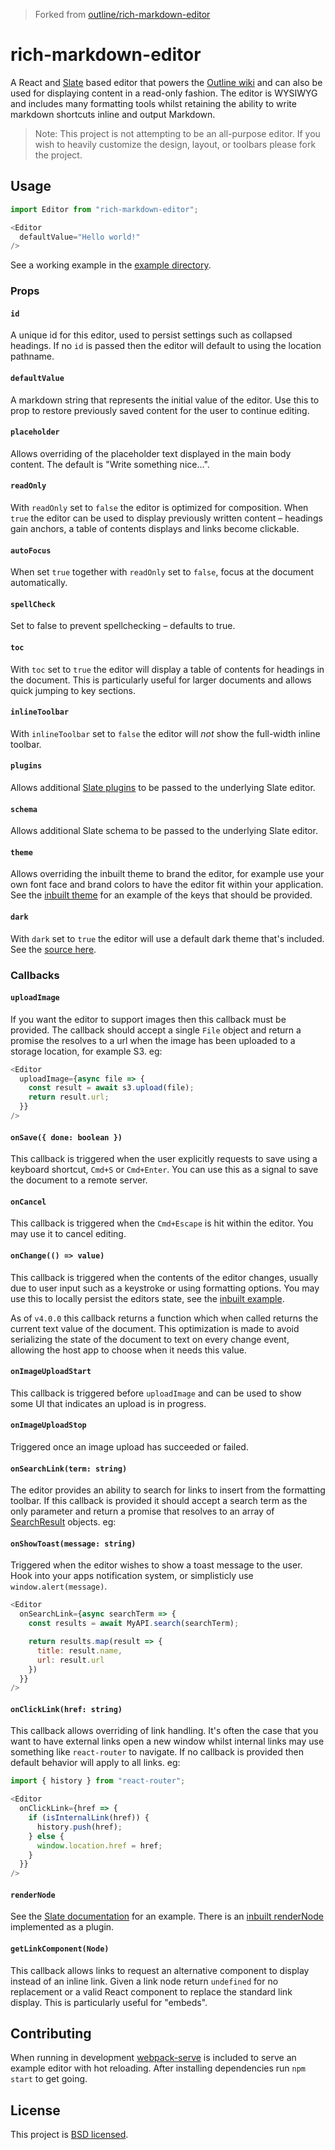 > Forked from [outline/rich-markdown-editor](https://github.com/outline/rich-markdown-editor)

# rich-markdown-editor

A React and [Slate](https://github.com/ianstormtaylor/slate) based editor that powers the [Outline wiki](http://getoutline.com) and can also be used for displaying content in a read-only fashion.
The editor is WYSIWYG and includes many formatting tools whilst retaining the ability to write markdown
shortcuts inline and output Markdown.

> Note: This project is not attempting to be an all-purpose editor. If you wish to heavily customize the design, layout, or toolbars please fork the project.

## Usage

```javascript
import Editor from "rich-markdown-editor";

<Editor
  defaultValue="Hello world!"
/>
```

See a working example in the [example directory](/example).


### Props

#### `id`

A unique id for this editor, used to persist settings such as collapsed headings. If no `id` is passed then the editor will default to using the location pathname.

#### `defaultValue`

A markdown string that represents the initial value of the editor. Use this to prop to restore
previously saved content for the user to continue editing.

#### `placeholder`

Allows overriding of the placeholder text displayed in the main body content. The default is "Write something nice…".

#### `readOnly`

With `readOnly` set to `false` the editor is optimized for composition. When `true` the editor can be used to display previously written content – headings gain anchors, a table of contents displays and links become clickable.

#### `autoFocus`

When set `true` together with `readOnly` set to `false`, focus at the
document automatically.

#### `spellCheck`

Set to false to prevent spellchecking – defaults to true.

#### `toc`

With `toc` set to `true` the editor will display a table of contents for headings in the document. This is particularly useful for larger documents and allows quick jumping to key sections.

#### `inlineToolbar`

With `inlineToolbar` set to `false` the editor will _not_ show the full-width inline toolbar.

#### `plugins`

Allows additional [Slate plugins](https://github.com/ianstormtaylor/slate/blob/master/docs/general/plugins.md) to be passed to the underlying Slate editor.

#### `schema`

Allows additional Slate schema to be passed to the underlying Slate editor.

#### `theme`

Allows overriding the inbuilt theme to brand the editor, for example use your own font face and brand colors to have the editor fit within your application. See the [inbuilt theme](/src/theme.js) for an example of the keys that should be provided.

#### `dark`

With `dark` set to `true` the editor will use a default dark theme that's included. See the [source here](/src/theme.js).


### Callbacks

#### `uploadImage`

If you want the editor to support images then this callback must be provided. The callback should accept a single `File` object and return a promise the resolves to a url when the image has been uploaded to a storage location, for example S3. eg:

```javascript
<Editor
  uploadImage={async file => {
    const result = await s3.upload(file);
    return result.url;
  }}
/>
```

#### `onSave({ done: boolean })`

This callback is triggered when the user explicitly requests to save using a keyboard shortcut, `Cmd+S` or `Cmd+Enter`. You can use this as a signal to save the document to a remote server.

#### `onCancel`

This callback is triggered when the `Cmd+Escape` is hit within the editor. You may use it to cancel editing.

#### `onChange(() => value)`

This callback is triggered when the contents of the editor changes, usually due to user input such as a keystroke or using formatting options. You may use this to locally persist the editors state, see the [inbuilt example](/example/index.js).

As of `v4.0.0` this callback returns a function which when called returns the current text value of the document. This optimization is made to avoid serializing the state of the document to text on every change event, allowing the host app to choose when it needs this value.

#### `onImageUploadStart`

This callback is triggered before `uploadImage` and can be used to show some UI that indicates an upload is in progress.

#### `onImageUploadStop`

Triggered once an image upload has succeeded or failed.

#### `onSearchLink(term: string)`

The editor provides an ability to search for links to insert from the formatting toolbar. If this callback is provided it should accept a search term as the only parameter and return a promise that resolves to an array of [SearchResult](/src/types.js) objects. eg:

#### `onShowToast(message: string)`

Triggered when the editor wishes to show a toast message to the user. Hook into your apps
notification system, or simplisticly use `window.alert(message)`.



```javascript
<Editor
  onSearchLink={async searchTerm => {
    const results = await MyAPI.search(searchTerm);

    return results.map(result => {
      title: result.name,
      url: result.url
    })
  }}
/>
```

#### `onClickLink(href: string)`

This callback allows overriding of link handling. It's often the case that you want to have external links open a new window whilst internal links may use something like `react-router` to navigate. If no callback is provided then default behavior will apply to all links. eg:


```javascript
import { history } from "react-router";

<Editor
  onClickLink={href => {
    if (isInternalLink(href)) {
      history.push(href);
    } else {
      window.location.href = href;
    }
  }}
/>
```

#### `renderNode`

See the [Slate documentation](https://docs.slatejs.org/guides/rendering#nodes-and-marks) for an example.  There is an [inbuilt renderNode](https://github.com/outline/rich-markdown-editor/blob/master/src/nodes.js) implemented as a plugin.

#### `getLinkComponent(Node)`

This callback allows links to request an alternative component to display instead of an inline link. Given a link node return `undefined` for no replacement or a valid React component to replace the standard link display. This is particularly useful for "embeds".


## Contributing

When running in development [webpack-serve](https://github.com/webpack-contrib/webpack-serve) is included to serve an example editor with hot reloading. After installing dependencies run `npm start` to get going.

## License

This project is [BSD licensed](/LICENSE).
